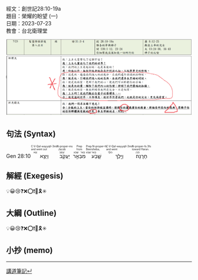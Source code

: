 經文：創世記28:10-19a  
題目：榮耀的盼望 (一)   
日期：2023-07-23   
教會：台北衛理堂   

![images/2023-07-23.lectionary.png](images/2023-07-23.lectionary.png)


## 句法 (Syntax)


Gen 28:10 <RUBY><ruby><ruby>וַיֵּצֵ֥א<rt>יָצָא</rt></ruby><rt>and went out</rt></ruby><rt>C∙V-Qal-wayyqtl-3ms</rt></RUBY> <RUBY><ruby><ruby>יַעֲקֹ֖ב<rt>יַעֲקֹב</rt></ruby><rt>Jacob</rt></ruby><rt>N-proper-ms</rt></RUBY> <RUBY><ruby><ruby>מִבְּאֵ֣ר<rt>בְּאֵר שֶׁבַע</rt></ruby><rt>from</rt></ruby><rt>Prep</rt></RUBY> <RUBY><ruby><ruby>שָׁ֑בַע<rt>בְּאֵר שֶׁבַע</rt></ruby><rt>Beersheba,</rt></ruby><rt>Prep∙N-proper-fs</rt></RUBY> <RUBY><ruby><ruby>וַיֵּ֖לֶךְ<rt>הָלַךְ</rt></ruby><rt>and went</rt></ruby><rt>C∙V-Qal-wayyqtl-3ms</rt></RUBY> <RUBY><ruby><ruby>חָרָֽנָה׃<rt>חָרָן</rt></ruby><rt>toward Haran.</rt></ruby><rt>N-proper-fs∙3fs</rt></RUBY> 


## 解經 (Exegesis)
💡😀😢❓❌⭕❗🎀🎗️✳️


## 大綱 (Outline)
💡😀😢❓❌⭕❗🎀🎗️✳️

## 小抄 (memo)




---


[講道筆記↵](README.md)


